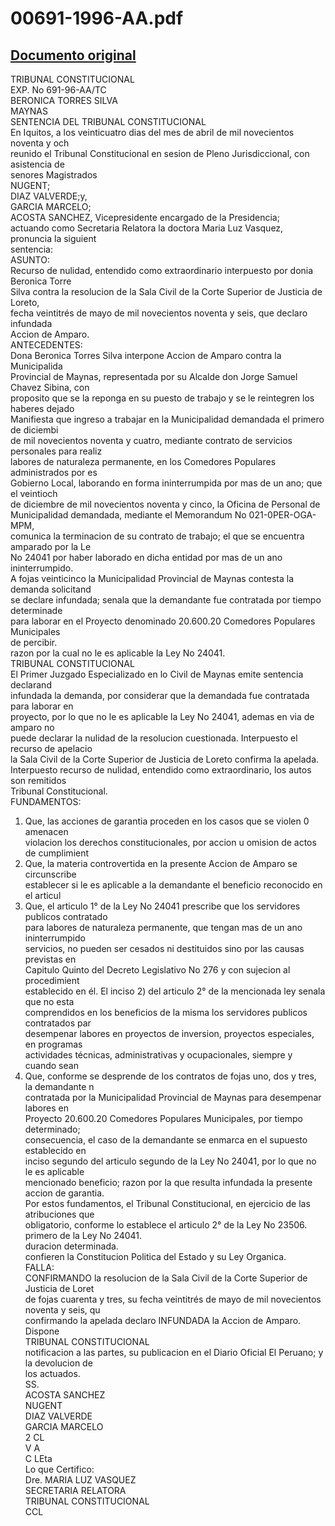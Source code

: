 
00691-1996-AA.pdf
=================
  
[Documento original](https://tc.gob.pe/jurisprudencia/1998/00691-1996-AA.pdf)  
---  
TRIBUNAL CONSTITUCIONAL  
EXP. No 691-96-AA/TC  
BERONICA TORRES SILVA  
MAYNAS  
SENTENCIA DEL TRIBUNAL CONSTITUCIONAL  
En Iquitos, a los veinticuatro dias del mes de abril de mil novecientos noventa y och  
reunido el Tribunal Constitucional en sesion de Pleno Jurisdiccional, con asistencia de  
senores Magistrados  
NUGENT;  
DIAZ VALVERDE;y,  
GARCIA MARCELO;  
ACOSTA SANCHEZ, Vicepresidente encargado de la Presidencia;  
actuando como Secretaria Relatora la doctora Maria Luz Vasquez, pronuncia la siguient  
sentencia:  
ASUNTO:  
Recurso de nulidad, entendido como extraordinario interpuesto por donia Beronica Torre  
Silva contra la resolucion de la Sala Civil de la Corte Superior de Justicia de Loreto,  
fecha veintitrés de mayo de mil novecientos noventa y seis, que declaro infundada  
Accion de Amparo.  
ANTECEDENTES:  
Dona Beronica Torres Silva interpone Accion de Amparo contra la Municipalida  
Provincial de Maynas, representada por su Alcalde don Jorge Samuel Chavez Sibina, con  
proposito que se la reponga en su puesto de trabajo y se le reintegren los haberes dejado  
Manifiesta que ingreso a trabajar en la Municipalidad demandada el primero de diciembi  
de mil novecientos noventa y cuatro, mediante contrato de servicios personales para realiz  
labores de naturaleza permanente, en los Comedores Populares administrados por es  
Gobierno Local, laborando en forma ininterrumpida por mas de un ano; que el veintioch  
de diciembre de mil novecientos noventa y cinco, la Oficina de Personal de  
Municipalidad demandada, mediante el Memorandum No 021-0PER-OGA-MPM,  
comunica la terminacion de su contrato de trabajo; el que se encuentra amparado por la Le  
No 24041 por haber laborado en dicha entidad por mas de un ano ininterrumpido.  
A fojas veinticinco la Municipalidad Provincial de Maynas contesta la demanda solicitand  
se declare infundada; senala que la demandante fue contratada por tiempo determinade  
para laborar en el Proyecto denominado 20.600.20 Comedores Populares Municipales  
de percibir.  
razon por la cual no le es aplicable la Ley No 24041.  
TRIBUNAL CONSTITUCIONAL  
El Primer Juzgado Especializado en lo Civil de Maynas emite sentencia declarand  
infundada la demanda, por considerar que la demandada fue contratada para laborar en  
proyecto, por lo que no le es aplicable la Ley No 24041, ademas en via de amparo no  
puede declarar la nulidad de la resolucion cuestionada. Interpuesto el recurso de apelacio  
la Sala Civil de la Corte Superior de Justicia de Loreto confirma la apelada.  
Interpuesto recurso de nulidad, entendido como extraordinario, los autos son remitidos  
Tribunal Constitucional.  
FUNDAMENTOS:  
1. Que, las acciones de garantia proceden en los casos que se violen 0 amenacen  
violacion los derechos constitucionales, por accion u omision de actos de cumplimient  
2. Que, la materia controvertida en la presente Accion de Amparo se circunscribe  
establecer si le es aplicable a la demandante el beneficio reconocido en el articul  
3. Que, el articulo 1° de la Ley No 24041 prescribe que los servidores publicos contratado  
para labores de naturaleza permanente, que tengan mas de un ano ininterrumpido  
servicios, no pueden ser cesados ni destituidos sino por las causas previstas en  
Capitulo Quinto del Decreto Legislativo No 276 y con sujecion al procedimient  
establecido en él. El inciso 2) del articulo 2° de la mencionada ley senala que no esta  
comprendidos en los beneficios de la misma los servidores publicos contratados par  
desempenar labores en proyectos de inversion, proyectos especiales, en programas  
actividades técnicas, administrativas y ocupacionales, siempre y cuando sean  
4. Que, conforme se desprende de los contratos de fojas uno, dos y tres, la demandante n  
contratada por la Municipalidad Provincial de Maynas para desempenar labores en  
Proyecto 20.600.20 Comedores Populares Municipales, por tiempo determinado;  
consecuencia, el caso de la demandante se enmarca en el supuesto establecido en  
inciso segundo del articulo segundo de la Ley No 24041, por lo que no le es aplicable  
mencionado beneficio; razon por la que resulta infundada la presente accion de garantia.  
Por estos fundamentos, el Tribunal Constitucional, en ejercicio de las atribuciones que  
obligatorio, conforme lo establece el articulo 2° de la Ley No 23506.  
primero de la Ley No 24041.  
duracion determinada.  
confieren la Constitucion Politica del Estado y su Ley Organica.  
FALLA:  
CONFIRMANDO la resolucion de la Sala Civil de la Corte Superior de Justicia de Loret  
de fojas cuarenta y tres, su fecha veintitrés de mayo de mil novecientos noventa y seis, qu  
confirmando la apelada declaro INFUNDADA la Accion de Amparo. Dispone  
TRIBUNAL CONSTITUCIONAL  
notificacion a las partes, su publicacion en el Diario Oficial El Peruano; y la devolucion de  
los actuados.  
SS.  
ACOSTA SANCHEZ  
NUGENT  
DIAZ VALVERDE  
GARCIA MARCELO  
2 CL  
V A  
 C LEta  
Lo que Certifico:  
Dre. MARIA LUZ VASQUEZ  
SECRETARIA RELATORA  
TRIBUNAL CONSTITUCIONAL  
CCL